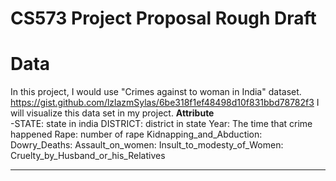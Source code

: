 # CS573 Project Proposal Rough Draft

# Data
In this project, I would use "Crimes against to woman in India" dataset. https://gist.github.com/lzlazmSylas/6be318f1ef48498d10f831bbd78782f3
I will visualize this data set in my project. 
**Attribute**<br>
-STATE: state in india
DISTRICT: district in state
Year: The time that crime happened
Rape: number of rape
Kidnapping_and_Abduction:
Dowry_Deaths:
Assault_on_women:
Insult_to_modesty_of_Women:
Cruelty_by_Husband_or_his_Relatives
- - -
